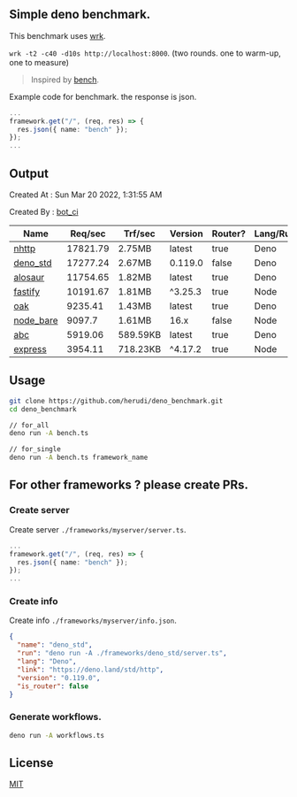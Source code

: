 ## Simple deno benchmark.
This benchmark uses [wrk](https://github.com/wg/wrk).

`wrk -t2 -c40 -d10s http://localhost:8000`. (two rounds. one to warm-up, one to measure)

> Inspired by [bench](https://github.com/denosaurs/bench).

Example code for benchmark. the response is json.
```ts
...
framework.get("/", (req, res) => {
  res.json({ name: "bench" });
});
...
```

## Output
Created At : Sun Mar 20 2022, 1:31:55 AM

Created By : [bot_ci](https://github.com/herudi/deno_benchmarks/commits?author=github-actions%5Bbot%5D)

|Name|Req/sec|Trf/sec|Version|Router?|Lang/Runtime|
|----|----|----|----|----|----|
|[nhttp](https://github.com/nhttp/nhttp)|17821.79|2.75MB|latest|true|Deno|
|[deno_std](https://deno.land/std/http)|17277.24|2.67MB|0.119.0|false|Deno|
|[alosaur](https://github.com/alosaur/alosaur)|11754.65|1.82MB|latest|true|Deno|
|[fastify](https://github.com/fastify/fastify)|10191.67|1.81MB|^3.25.3|true|Node|
|[oak](https://github.com/oakserver/oak)|9235.41|1.43MB|latest|true|Deno|
|[node_bare](https://nodejs.org)|9097.7|1.61MB|16.x|false|Node|
|[abc](https://deno.land/x/abc)|5919.06|589.59KB|latest|true|Deno|
|[express](https://github.com/expressjs/express)|3954.11|718.23KB|^4.17.2|true|Node|


## Usage
```bash
git clone https://github.com/herudi/deno_benchmark.git
cd deno_benchmark

// for_all
deno run -A bench.ts

// for_single
deno run -A bench.ts framework_name
```
## For other frameworks ? please create PRs.
### Create server
Create server `./frameworks/myserver/server.ts`.
```ts
...
framework.get("/", (req, res) => {
  res.json({ name: "bench" });
});
...
```
### Create info
Create info `./frameworks/myserver/info.json`.
```json
{
  "name": "deno_std",
  "run": "deno run -A ./frameworks/deno_std/server.ts",
  "lang": "Deno",
  "link": "https://deno.land/std/http",
  "version": "0.119.0",
  "is_router": false
}
```
### Generate workflows.
```bash
deno run -A workflows.ts
```
## License

[MIT](LICENSE)

